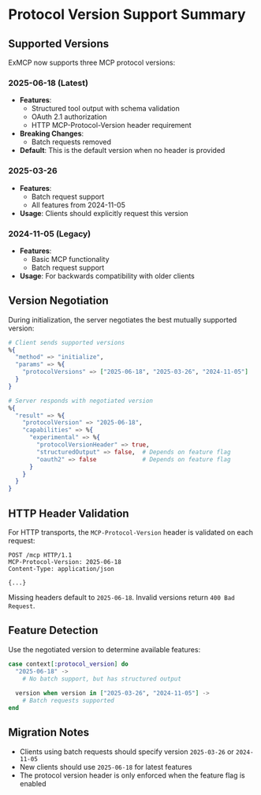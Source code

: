 # Protocol Version Support Summary

## Supported Versions

ExMCP now supports three MCP protocol versions:

### 2025-06-18 (Latest)
- **Features**: 
  - Structured tool output with schema validation
  - OAuth 2.1 authorization
  - HTTP MCP-Protocol-Version header requirement
- **Breaking Changes**: 
  - Batch requests removed
- **Default**: This is the default version when no header is provided

### 2025-03-26
- **Features**: 
  - Batch request support
  - All features from 2024-11-05
- **Usage**: Clients should explicitly request this version

### 2024-11-05 (Legacy)
- **Features**: 
  - Basic MCP functionality
  - Batch request support
- **Usage**: For backwards compatibility with older clients

## Version Negotiation

During initialization, the server negotiates the best mutually supported version:

```elixir
# Client sends supported versions
%{
  "method" => "initialize",
  "params" => %{
    "protocolVersions" => ["2025-06-18", "2025-03-26", "2024-11-05"]
  }
}

# Server responds with negotiated version
%{
  "result" => %{
    "protocolVersion" => "2025-06-18",
    "capabilities" => %{
      "experimental" => %{
        "protocolVersionHeader" => true,
        "structuredOutput" => false,  # Depends on feature flag
        "oauth2" => false             # Depends on feature flag
      }
    }
  }
}
```

## HTTP Header Validation

For HTTP transports, the `MCP-Protocol-Version` header is validated on each request:

```
POST /mcp HTTP/1.1
MCP-Protocol-Version: 2025-06-18
Content-Type: application/json

{...}
```

Missing headers default to `2025-06-18`. Invalid versions return `400 Bad Request`.

## Feature Detection

Use the negotiated version to determine available features:

```elixir
case context[:protocol_version] do
  "2025-06-18" ->
    # No batch support, but has structured output
    
  version when version in ["2025-03-26", "2024-11-05"] ->
    # Batch requests supported
end
```

## Migration Notes

- Clients using batch requests should specify version `2025-03-26` or `2024-11-05`
- New clients should use `2025-06-18` for latest features
- The protocol version header is only enforced when the feature flag is enabled